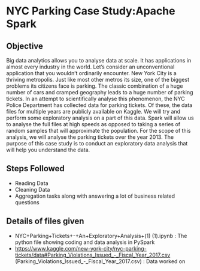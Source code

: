 # NYC Parking Case Study:Apache Spark
## Objective
Big data analytics allows you to analyse data at scale. It has applications in almost every industry in the world. Let’s consider an unconventional application that you wouldn’t ordinarily encounter.
New York City is a thriving metropolis. Just like most other metros its size, one of the biggest problems its citizens face is parking. The classic combination of a huge number of cars and cramped geography leads to a huge number of parking tickets.
In an attempt to scientifically analyse this phenomenon, the NYC Police Department has collected data for parking tickets. Of these, the data files for multiple years are publicly available on Kaggle. We will try and perform some exploratory analysis on a part of this data. Spark will allow us to analyse the full files at high speeds as opposed to taking a series of random samples that will approximate the population. For the scope of this analysis, we will analyse the parking tickets over the year 2013. The purpose of this case study is to conduct an exploratory data analysis that will help you understand the data.
## Steps Followed
- Reading Data
- Cleaning Data
- Aggregation tasks along with answering a lot of business related questions
## Details of files given
- NYC+Parking+Tickets+-+An+Exploratory+Analysis+(1) (1).ipynb : The python file showing coding and data analysis in PySpark
- https://www.kaggle.com/new-york-city/nyc-parking-tickets/data#Parking_Violations_Issued_-_Fiscal_Year_2017.csv (Parking_Violations_Issued_-_Fiscal_Year_2017.csv) : Data worked on
